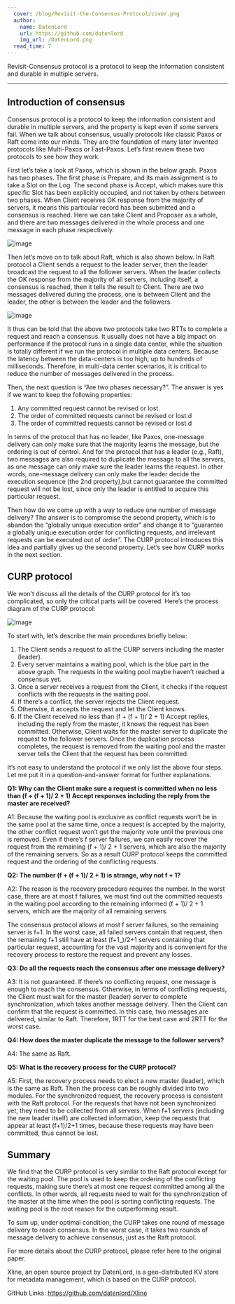 ```yaml
---
  cover: /blog/Revisit-the-Consensus-Protocol/cover.png
  author:
    name: DatenLord
    url: https://github.com/datenlord
    img_url: /DatenLord.png
  read_time: 7
---
```


Revisit-Consensus protocol is a protocol to keep the information consistent and durable in multiple servers.

---

## Introduction of consensus

Consensus protocol is a protocol to keep the information consistent and durable in multiple servers, and the property is kept even if some servers fail. When we talk about consensus, usually protocols like classic Paxos or Raft come into our minds. They are the foundation of many later invented protocols like Multi-Paxos or Fast-Paxos. Let’s first review these two protocols to see how they work.

First let’s take a look at Paxos, which is shown in the below graph. Paxos has two phases. The first phase is Prepare, and its main assignment is to take a Slot on the Log. The second phase is Accept, which makes sure this specific Slot has been explicitly occupied, and not taken by others between two phases. When Client receives OK response from the majority of servers, it means this particular record has been submitted and a consensus is reached. Here we can take Client and Proposer as a whole, and there are two messages delivered in the whole process and one message in each phase respectively.

![image](/blog/Revisit-the-Consensus-Protocol/image1.jpg)

Then let’s move on to talk about Raft, which is also shown below. In Raft protocol a Client sends a request to the leader server, then the leader broadcast the request to all the follower servers. When the leader collects the OK response from the majority of all servers, including itself, a consensus is reached, then it tells the result to Client. There are two messages delivered during the process, one is between Client and the leader, the other is between the leader and the followers.

![image](/blog/Revisit-the-Consensus-Protocol/image2.webp)

It thus can be told that the above two protocols take two RTTs to complete a request and reach a consensus. It usually does not have a big impact on performance if the protocol runs in a single data center, while the situation is totally different if we run the protocol in multiple data centers. Because the latency between the data-centers is too high, up to hundreds of milliseconds. Therefore, in multi-data center scenarios, it is critical to reduce the number of messages delivered in the process.  

Then, the next question is “Are two phases necessary?”. The answer is yes if we want to keep the following properties:

1. Any committed request cannot be revised or lost.
2. The order of committed requests cannot be revised or lost.d
3. The order of committed requests cannot be revised or lost.d

In terms of the protocol that has no leader, like Paxos, one-message delivery can only make sure that the majority learns the message, but the ordering is out of control. And for the protocol that has a leader (e.g., Raft), two messages are also required to duplicate the message to all the servers, as one message can only make sure the leader learns the request. In other words, one-message delivery can only make the leader decide the execution sequence (the 2nd property),but cannot guarantee the committed request will not be lost, since only the leader is entitled to acquire this particular request.

Then how do we come up with a way to reduce one number of message delivery? The answer is to compromise the second property, which is to abandon the “globally unique execution order” and change it to “guarantee a globally unique execution order for conflicting requests, and irrelevant requests can be executed out of order”. The CURP protocol introduces this idea and partially gives up the second property. Let’s see how CURP works in the next section.

## CURP protocol

We won’t discuss all the details of the CURP protocol for it’s too complicated, so only the critical parts will be covered. Here’s the process diagram of the CURP protocol:

![image](/blog/Revisit-the-Consensus-Protocol/image3.webp)

To start with, let’s describe the main procedures briefly below:

1. The Client sends a request to all the CURP servers including the master (leader).
2. Every server maintains a waiting pool, which is the blue part in the above graph. The requests in the waiting pool maybe haven’t reached a consensus yet.
3. Once a server receives a request from the Client, it checks if the request conflicts with the requests in the waiting pool.
4. If there’s a conflict, the server rejects the Client request.
5. Otherwise, it accepts the request and let the Client knows.
6. If the Client received no less than (f + (f + 1)/ 2 + 1) Accept replies, including the reply from the master, it knows the request has been committed. Otherwise, Client waits for the master server to duplicate the request to the follower servers. Once the duplication process completes, the request is removed from the waiting pool and the master server tells the Client that the request has been committed.

It’s not easy to understand the protocol if we only list the above four steps. Let me put it in a question-and-answer format for further explanations.

**Q1: Why can the Client make sure a request is committed when no less than (f + (f + 1)/ 2 + 1) Accept responses including the reply from the master are received?**

A1: Because the waiting pool is exclusive as conflict requests won’t be in the same pool at the same time, once a request is accepted by the majority, the other conflict request won’t get the majority vote until the previous one is removed. Even if there’s f server failures, we can easily recover the request from the remaining (f + 1)/ 2 + 1 servers, which are also the majority of the remaining servers. So as a result CURP protocol keeps the committed request and the ordering of the conflicting requests.

**Q2: The number (f + (f + 1)/ 2 + 1) is strange, why not f + 1?**

A2: The reason is the recovery procedure requires the number. In the worst case, there are at most f failures, we must find out the committed requests in the waiting pool according to the remaining informed (f + 1)/ 2 + 1 servers, which are the majority of all remaining servers.

The consensus protocol allows at most f server failures, so the remaining server is f+1. In the worst case, all failed servers contain that request, then the remaining f+1 still have at least (f+1_)/2+1 servers containing that particular request, accounting for the vast majority and is convenient for the recovery process to restore the request and prevent any losses.

**Q3: Do all the requests reach the consensus after one message delivery?**

A3: It is not guaranteed. If there’s no conflicting request, one message is enough to reach the consensus. Otherwise, in terms of conflicting requests, the Client must wait for the master (leader) server to complete synchronization, which takes another message delivery. Then the Client can confirm that the request is committed. In this case, two messages are delivered, similar to Raft. Therefore, 1RTT for the best case and 2RTT for the worst case.

**Q4: How does the master duplicate the message to the follower servers?**

A4: The same as Raft.

**Q5: What is the recovery process for the CURP protocol?**

A5: First, the recovery process needs to elect a new master (leader), which is the same as Raft. Then the process can be roughly divided into two modules. For the synchronized request, the recovery process is consistent with the Raft protocol. For the requests that have not been synchronized yet, they need to be collected from all servers. When f+1 servers (including the new leader itself) are collected information, keep the requests that appear at least (f+1)/2+1 times, because these requests may have been committed, thus cannot be lost.

## Summary

We find that the CURP protocol is very similar to the Raft protocol except for the waiting pool. The pool is used to keep the ordering of the conflicting requests, making sure there’s at most one request committed among all the conflicts. In other words, all requests need to wait for the synchronization of the master at the time when the pool is sorting conflicting requests. The waiting pool is the root reason for the outperforming result.

To sum up, under optimal condition, the CURP takes one round of message delivery to reach consensus. In the worst case, it takes two rounds of message delivery to achieve consensus, just as the Raft protocol.

For more details about the CURP protocol, please refer here to the original paper.

Xline, an open source project by DatenLord, is a geo-distributed KV store for metadata management, which is based on the CURP protocol.

GitHub Links: https://github.com/datenlord/Xline